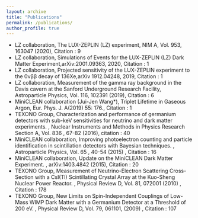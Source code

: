 ```yaml
---
layout: archive
title: "Publications"
permalink: /publications/
author_profile: true
---
```


  * LZ collaboration, The LUX-ZEPLIN (LZ) experiment, NIM A, Vol. 953, 163047 (2020), Citation : 9
  * LZ collaboration, Simulations of Events for the LUX-ZEPLIN (LZ) Dark Matter Experiment,arXiv:2001.09363, 2020, Citation : 1
  * LZ collaboration, Projected sensitivity of the LUX-ZEPLIN experiment to the 0νββ decay of 136Xe,arXiv 1912.04248, 2019, Citation : 1
  * LZ collaboration, Measurement of the gamma ray background in the Davis cavern at the Sanford Underground Research Facility, Astroparticle Physics, Vol. 116, 102391 (2019), Citation : 6
  * MiniCLEAN collaboration (Jui-Jen Wang*), Triplet Lifetime in Gaseous Argon, Eur. Phys. J. A(2019) 55: 176., Citation : 1
  * TEXONO Group, Characterization and performance of germanium detectors with sub-keV sensitivities for neutrino and dark matter experiments. , Nuclear Instruments and Methods in Physics Research Section A, Vol. 836 , 67-82 (2016), citation : 40
  * MiniCLEAN collaboration, Improving photoelectron counting and particle identification in scintillation detectors with Bayesian techniques. , Astroparticle Physics, Vol. 65 , 40-54 (2015) , Citation : 16
  * MiniCLEAN collaboration, Update on the MiniCLEAN Dark Matter Experiment. , arXiv:1403.4842 (2015), Citation : 20
  * TEXONO Group, Measurement of Neutrino-Electron Scattering Cross-Section with a CsI(Tl) Scintillating Crystal Array at the Kuo-Sheng Nuclear Power Reactor. , Physical Review D, Vol. 81, 072001 (2010) , Citation : 178
  * TEXONO Group, New Limits on Spin-Independent Couplings of Low-Mass WIMP Dark Matter with a Germanium Detector at a Threshold of 200 eV. , Physical Review D, Vol. 79, 061101, (2009) , Citation : 107

